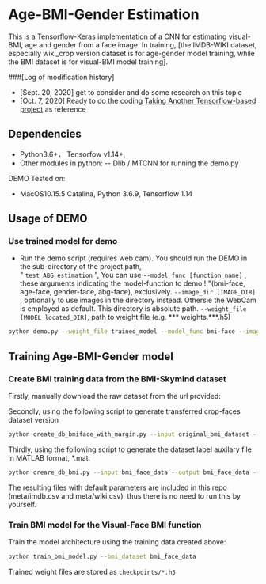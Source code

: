 # Age-BMI-Gender Estimation
This is a Tensorflow-Keras implementation of a CNN for estimating visual-BMI, age and gender from a face image.
In training, [the IMDB-WIKI dataset, especially wiki_crop version dataset is for age-gender model training, while the BMI dataset is for visual-BMI model training].

###[Log of modification history]

- [Sept. 20, 2020] get to consider and do some research on this topic
- [Oct. 7, 2020] Ready to do the coding [Taking Another Tensorflow-based project](https://github.com/yu4u/age-gender-estimation) as reference


## Dependencies
- Python3.6+， Tensorfow v1.14+, 
-  Other modules in python:
    -- Dlib / MTCNN for running the demo.py

DEMO Tested on:
- MacOS10.15.5 Catalina, Python 3.6.9, Tensorflow 1.14


## Usage of DEMO

### Use trained model for demo
- Run the demo script (requires web cam). You should run the DEMO in the sub-directory of the project path,  
" `test_ABG_estimation` ", 
You can use `--model_func [function_name]` , these arguments indicating the model-function to demo !                             "(bmi-face, age-face, gender-face, abg-face), exclusively.
`--image_dir [IMAGE_DIR]` , optionally to use images in the directory instead. Othersie the WebCam is employed as default. This directory is absolute path.
`--weight_file [MODEL located_DIR]`, path to weight file (e.g. *** weights.***.h5) 

```sh
python demo.py --weight_file trained_model --model_func bmi-face --image_dir /Users/YourName/Pictures/test-ABG-model

```



## Training Age-BMI-Gender model

### Create BMI training data from the BMI-Skymind dataset
Firstly, manually download the raw dataset from the url provided:

Secondly, using the following script to generate transferred  crop-faces dataset version

```sh
python create_db_bmiface_with_margin.py --input original_bmi_dataset --output test_abg_estimation/bmi_face_data

```
Thirdly, using the following script to generate the dataset label auxilary file in MATLAB format, *.mat.

```sh
python creare_db_bmi.py --input bmi_face_data --output bmi_face_data --img_size 224 
```

The resulting files with default parameters are included in this repo (meta/imdb.csv and meta/wiki.csv),
thus there is no need to run this by yourself.


### Train BMI model for the Visual-Face BMI function
Train the model architecture using the training data created above:

```sh
python train_bmi_model.py --bmi_dataset bmi_face_data
```

Trained weight files are stored as `checkpoints/*.h5` 

